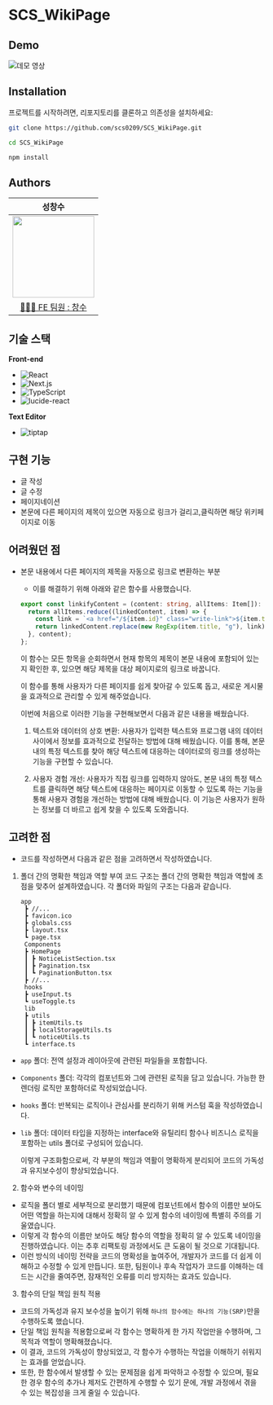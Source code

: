 # SCS_WikiPage

## Demo

![데모 영상](https://github.com/scs0209/SCS_WikiPage/assets/110822847/1da5f98f-013e-4835-9c3c-b6d29c771129)

## Installation

프로젝트를 시작하려면, 리포지토리를 클론하고 의존성을 설치하세요:

```bash
git clone https://github.com/scs0209/SCS_WikiPage.git

cd SCS_WikiPage

npm install
```

## Authors

|                                                            성창수                                                            |
| :--------------------------------------------------------------------------------------------------------------------------: |
| <img src="https://github.com/jsdmas/jsdmas.github.io/assets/105098581/e237b4f3-26f3-4a37-8818-86787f5d858b" width="160px" /> |
|                                       [🙎🏻‍♂️ FE 팀원 : 창수](https://github.com/scs0209)                                        |

## 기술 스택

**Front-end**

- ![React](https://img.shields.io/badge/-React-61DAFB?logo=react&logoColor=white)
- ![Next.js](https://img.shields.io/badge/-Next.js-000000?logo=Next.js&logoColor=white)
- ![TypeScript](https://img.shields.io/badge/-TypeScript-3178C6?logo=TypeScript&logoColor=white)
- ![lucide-react](https://img.shields.io/badge/-lucide--react-47A3F3?logo=lucide-icons&logoColor=white)

**Text Editor**

- ![tiptap](https://img.shields.io/badge/-tiptap-blue?logo=tiptap&logoColor=white)

## 구현 기능

- 글 작성
- 글 수정
- 페이지네이션
- 본문에 다른 페이지의 제목이 있으면 자동으로 링크가 걸리고,클릭하면 해당 위키페이지로 이동

## 어려웠던 점

- 본문 내용에서 다른 페이지의 제목을 자동으로 링크로 변환하는 부분

  - 이를 해결하기 위해 아래와 같은 함수를 사용했습니다.

  ```typescript
  export const linkifyContent = (content: string, allItems: Item[]): string => {
    return allItems.reduce((linkedContent, item) => {
      const link = `<a href="/${item.id}" class="write-link">${item.title}</a>`;
      return linkedContent.replace(new RegExp(item.title, "g"), link);
    }, content);
  };
  ```

  이 함수는 모든 항목을 순회하면서 현재 항목의 제목이 본문 내용에 포함되어 있는지 확인한 후, 있으면 해당 제목을 대상 페이지로의 링크로 바꿉니다.

  이 함수를 통해 사용자가 다른 페이지를 쉽게 찾아갈 수 있도록 돕고, 새로운 게시물을 효과적으로 관리할 수 있게 해주었습니다.

  이번에 처음으로 이러한 기능을 구현해보면서 다음과 같은 내용을 배웠습니다.

  1. 텍스트와 데이터의 상호 변환: 사용자가 입력한 텍스트와 프로그램 내의 데이터 사이에서 정보를 효과적으로 전달하는 방법에 대해 배웠습니다. 이를 통해, 본문 내의 특정 텍스트를 찾아 해당 텍스트에 대응하는 데이터로의 링크를 생성하는 기능을 구현할 수 있습니다.

  2. 사용자 경험 개선: 사용자가 직접 링크를 입력하지 않아도, 본문 내의 특정 텍스트를 클릭하면 해당 텍스트에 대응하는 페이지로 이동할 수 있도록 하는 기능을 통해 사용자 경험을 개선하는 방법에 대해 배웠습니다. 이 기능은 사용자가 원하는 정보를 더 바르고 쉽게 찾을 수 있도록 도와줍니다.

## 고려한 점

- 코드를 작성하면서 다음과 같은 점을 고려하면서 작성하였습니다.

1. 폴더 간의 명확한 책임과 역할 부여
   코드 구조는 폴더 간의 명확한 책임과 역할에 초점을 맞추어 설계하였습니다. 각 폴더와 파일의 구조는 다음과 같습니다.
   ```
   app
    ┣ //...
    ┣ favicon.ico
    ┣ globals.css
    ┣ layout.tsx
    ┗ page.tsx
    Components
    ┣ HomePage
    ┃ ┣ NoticeListSection.tsx
    ┃ ┣ Pagination.tsx
    ┃ ┗ PaginationButton.tsx
    ┣ //...
    hooks
    ┣ useInput.ts
    ┗ useToggle.ts
    lib
    ┣ utils
    ┃ ┣ itemUtils.ts
    ┃ ┣ localStorageUtils.ts
    ┃ ┗ noticeUtils.ts
    ┗ interface.ts
   ```

- `app` 폴더: 전역 설정과 레이아웃에 관련된 파일들을 포함합니다.
- `Components` 폴더: 각각의 컴포넌트와 그에 관련된 로직을 담고 있습니다. 가능한 한 렌더링 로직만 포함하더로 작성되었습니다.
- `hooks` 폴더: 반복되는 로직이나 관심사를 분리하기 위해 커스텀 훅을 작성하였습니다.
- `lib` 폴더: 데이터 타입을 지정하는 interface와 유틸리티 함수나 비즈니스 로직을 포함하는 utils 폴더로 구성되어 있습니다.

  이렇게 구조화함으로써, 각 부분의 책임과 역활이 명확하게 분리되어 코드의 가독성과 유지보수성이 향상되었습니다.

2. 함수와 변수의 네이밍

- 로직을 폴더 별로 세부적으로 분리했기 때문에 컴포넌트에서 함수의 이름만 보아도 어떤 역할을 하는지에 대해서 정확히 알 수 있게 함수의 네이밍에 특별히 주의를 기울였습니다.
- 이렇게 각 함수의 이름만 보아도 해당 함수의 역할을 정확히 알 수 있도록 네이밍을 진행하였습니다. 이는 추후 리팩토링 과정에서도 큰 도움이 될 것으로 기대됩니다.
- 이런 방식의 네이밍 전략을 코드의 명확성을 높여주어, 개발자가 코드를 더 쉽게 이해하고 수정할 수 있게 만듭니다. 또한, 팀원이나 후속 작업자가 코드를 이해하는 데 드는 시간을 줄여주면, 잠재적인 오류를 미리 방지하는 효과도 있습니다.

3. 함수의 단일 책임 원칙 적용

- 코드의 가독성과 유지 보수성을 높이기 위해 `하나의 함수에는 하나의 기능(SRP)`만을 수행하도록 했습니다.
- 단일 책임 원칙을 적용함으로써 각 함수는 명확하게 한 가지 작업만을 수행하며, 그 목적과 역할이 명확해졌습니다.
- 이 결과, 코드의 가독성이 향상되었고, 각 함수가 수행하는 작업을 이해하기 쉬워지는 효과를 얻었습니다.
- 또한, 한 함수에서 발생할 수 있는 문제점을 쉽게 파악하고 수정할 수 있으며, 필요한 경우 함수의 추가나 제저도 간편하게 수행할 수 있기 문에, 개발 과정에서 겪을 수 있는 복잡성을 크게 줄일 수 있습니다.
